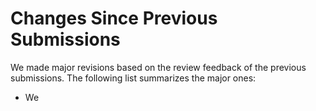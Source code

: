 # Changes Since Previous Submissions

We made major revisions based on the review feedback of the previous submissions. The following list summarizes the major ones:

* We

